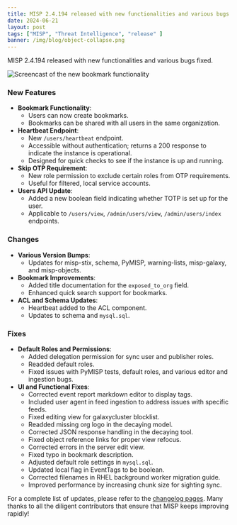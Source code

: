 ```yaml
---
title: MISP 2.4.194 released with new functionalities and various bugs fixed 
date: 2024-06-21
layout: post
tags: ["MISP", "Threat Intelligence", "release" ]
banner: /img/blog/object-collapse.png
---
```


MISP 2.4.194 released with new functionalities and various bugs fixed.

![Screencast of the new bookmark functionality](https://github.com/MISP/MISP/assets/3309/9c0a48a6-4af3-4b90-9941-d2e5d6d68e7e)

### New Features
- **Bookmark Functionality**:
  - Users can now create bookmarks.
  - Bookmarks can be shared with all users in the same organization.
- **Heartbeat Endpoint**:
  - New `/users/heartbeat` endpoint.
  - Accessible without authentication; returns a 200 response to indicate the instance is operational.
  - Designed for quick checks to see if the instance is up and running.
- **Skip OTP Requirement**:
  - New role permission to exclude certain roles from OTP requirements.
  - Useful for filtered, local service accounts.
- **Users API Update**:
  - Added a new boolean field indicating whether TOTP is set up for the user.
  - Applicable to `/users/view`, `/admin/users/view`, `/admin/users/index` endpoints.

### Changes
- **Various Version Bumps**:
  - Updates for misp-stix, schema, PyMISP, warning-lists, misp-galaxy, and misp-objects.
- **Bookmark Improvements**:
  - Added title documentation for the `exposed_to_org` field.
  - Enhanced quick search support for bookmarks.
- **ACL and Schema Updates**:
  - Heartbeat added to the ACL component.
  - Updates to schema and `mysql.sql`.

### Fixes
- **Default Roles and Permissions**:
  - Added delegation permission for sync user and publisher roles.
  - Readded default roles.
  - Fixed issues with PyMISP tests, default roles, and various editor and ingestion bugs.
- **UI and Functional Fixes**:
  - Corrected event report markdown editor to display tags.
  - Included user agent in feed ingestion to address issues with specific feeds.
  - Fixed editing view for galaxycluster blocklist.
  - Readded missing org logo in the decaying model.
  - Corrected JSON response handling in the decaying tool.
  - Fixed object reference links for proper view refocus.
  - Corrected errors in the server edit view.
  - Fixed typo in bookmark description.
  - Adjusted default role settings in `mysql.sql`.
  - Updated local flag in EventTags to be boolean.
  - Corrected filenames in RHEL background worker migration guide.
  - Improved performance by increasing chunk size for sighting sync.

For a complete list of updates, please refer to the [changelog pages](https://www.misp-project.org/Changelog.txt). Many thanks to all the diligent contributors that ensure that MISP keeps improving rapidly!

